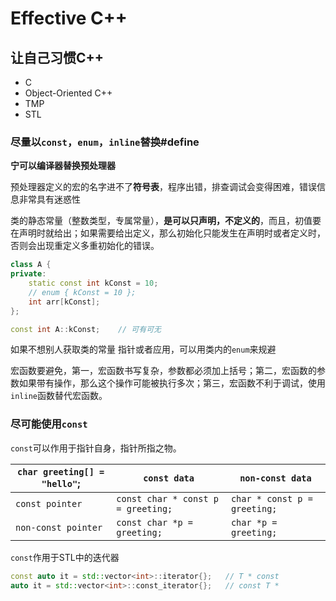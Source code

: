 # Effective C++

## 让自己习惯C++

- C
- Object-Oriented C++
- TMP
- STL

### 尽量以`const`，`enum`，`inline`替换#define

**宁可以编译器替换预处理器**

预处理器定义的宏的名字进不了**符号表**，程序出错，排查调试会变得困难，错误信息非常具有迷惑性

类的静态常量（整数类型，专属常量），**是可以只声明，不定义的**，而且，初值要在声明时就给出；如果需要给出定义，那么初始化只能发生在声明时或者定义时，否则会出现重定义多重初始化的错误。

```c++
class A {
private:
    static const int kConst = 10;
    // enum { kConst = 10 };
    int arr[kConst];
};

const int A::kConst;	// 可有可无
```

如果不想别人获取类的常量 指针或者应用，可以用类内的`enum`来规避

宏函数要避免，第一，宏函数书写复杂，参数都必须加上括号；第二，宏函数的参数如果带有操作，那么这个操作可能被执行多次；第三，宏函数不利于调试，使用`inline`函数替代宏函数。

### 尽可能使用`const`

`const`可以作用于指针自身，指针所指之物。

| `char greeting[] = "hello"`; | `const data`                       | `non-const data`             |
| ---------------------------- | ---------------------------------- | ---------------------------- |
| `const pointer`              | `const char * const p = greeting;` | `char * const p = greeting;` |
| `non-const pointer`          | `const char *p = greeting;`        | `char *p = greeting;`        |

`const`作用于STL中的迭代器

```c++
const auto it = std::vector<int>::iterator{};	// T * const
auto it = std::vector<int>::const_iterator{};	// const T *
```

